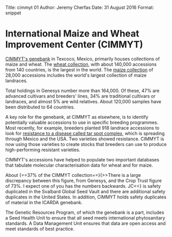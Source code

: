 Title:   cimmyt 01
Author: Jeremy Cherfas
Date:   31 August 2016
Format: snippet

# International Maize and Wheat Improvement Center (CIMMYT)

[CIMMYT's genebank][cimmyt] in Texcoco, Mexico, primarily houses collections of maize and wheat. The [wheat collection][adobe], with about 140,000 accessions from 140 countries, is the largest in the world. The [maize collection][adobe 2] of 28,000 accessions includes the world's largest collection of maize landraces.

Total holdings in Genesys number more than 164,000. Of these, 47% are advanced cultivars and breeders' lines, 34% are traditional cultivars or landraces, and almost 5% are wild relatives. About 120,000 samples have been distributed to 64 countries.

A key role for the genebank, at CIMMYT as elsewhere, is to identify potentially valuable accessions to use in specific breeding programmes. Most recently, for example, breeders planted 918 landrace accessions to look for [resistance to a disease called tar spot complex][cimmyt 2], which is spreading through Mexico and the USA. Two varieties showed resistance. CIMMYT is now using those varieties to create stocks that breeders can use to produce high-performing resistant varieties.

CIMMYT's accessions have helped to populate two important databases that tabulate molecular characterisation data for wheat and for maize.

About {==37% of the CIMMYT collection==}{>>There is a large discrepancy between this figure, from Genesys, and the Crop Trust figure of 73%. I expect one of you has the numbers backwards. JC<<} is safety duplicated in the Svalbard Global Seed Vault and there are additional safety duplicates in the United States. In addition, CIMMYT holds safety duplicates of material in the ICARDA genebank.

The Genetic Resources Program, of which the genebank is a part, includes a Seed Health Unit to ensure that all seed meets international phytosanitary standards. A Data Management Unit ensures that data are open access and meet standards of best practice.

[adobe]: https://spark.adobe.com/page/QXtG2/
[adobe 2]: https://spark.adobe.com/page/bKgfw/
[cimmyt]: http://www.cimmyt.org/germplasm-bank/
[cimmyt 2]: http://www.cimmyt.org/ancient-maize-varieties-provide-modern-solution-to-tar-spot-complex/
